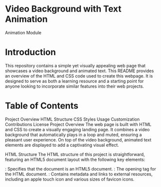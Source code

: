 # Video Background with Text Animation
Animation Module 

# Introduction
This repository contains a simple yet visually appealing web page that showcases a video background and animated text. This README provides an overview of the HTML and CSS code used to create this webpage. It is designed to serve as both a learning resource and a starting point for anyone looking to incorporate similar features into their web projects.

# Table of Contents
Project Overview
HTML Structure
CSS Styles
Usage
Customization
Contributions
License
Project Overview
The web page is built with HTML and CSS to create a visually engaging landing page. It combines a video background that automatically plays in a loop and muted, ensuring a pleasant user experience. On top of the video background, animated text elements are displayed to add a captivating visual effect.

HTML Structure
The HTML structure of this project is straightforward, featuring an HTML5 document layout with the following key elements:

<!DOCTYPE html>: Specifies that the document is an HTML5 document.
<html>: The opening tag for the HTML document.
<head>: Contains metadata and links to external resources, including an apple touch icon and various sizes of favicon icons.
<title>: Sets the title of the web page.
<link>: Links an external CSS stylesheet named "style.css."
<body>: Contains the main content of the web page.
<video>: This is the key element responsible for the video background. It uses the autoplay, muted, and loop attributes to create an infinite loop of a video. A fallback message is displayed for browsers that do not support HTML5 video.
<h1>: The main heading element containing a series of <span> elements that make up the animated text.
CSS Styles
The CSS code is responsible for styling the webpage and creating the animations. It includes the following key styles and animations:

body: Resets default margin and padding, sets overflow to hidden, and ensures that the video background takes up the entire viewport.
#background-video: Positions the video element to cover the entire viewport as a fixed element, ensuring it remains behind other content.
h1: Styles the text elements, including color, font size, line height, and text shadow. The text is centered both horizontally and vertically to create a visually pleasing effect.
h1 span: These styles control the individual text elements. They have relative positioning, are animated with a scale effect, and have a slight delay to create an alternating animation effect.
@keyframes animation: Defines the keyframes for the text animation, creating a subtle scaling effect along with a text shadow change for added visual appeal.
Usage
To use this code in your project, follow these steps:

Clone this repository or download the HTML and CSS files.
Ensure you have a video file (e.g., "your-video.mp4") for the background. Replace the source in the <video> element with the path or URL to your video file.
Customize the text within the <h1> element according to your preferences.
By following these steps, you can quickly implement a similar video background with animated text on your web page.

# Customization
You can customize this project to fit your specific needs and preferences:

Change the video background: Replace the video source in the <video> element with your own video file.
Modify the animated text: Adjust the text content, fonts, and animations in the <h1> element.
Experiment with colors and styles in the CSS to match your branding or design requirements.
Contributions
Contributions to this project are welcome. If you have any improvements, bug fixes, or additional features to suggest, please feel free to open an issue or submit a pull request. Your contributions can help enhance this project and make it even more versatile.

# License
This project is licensed under the MIT License. You are free to use, modify, and distribute it for both personal and commercial use. See the LICENSE file for more details.

We hope you find this code and project useful for creating visually appealing web pages with video backgrounds and text animations. Enjoy experimenting with the code and building stunning web experiences!
